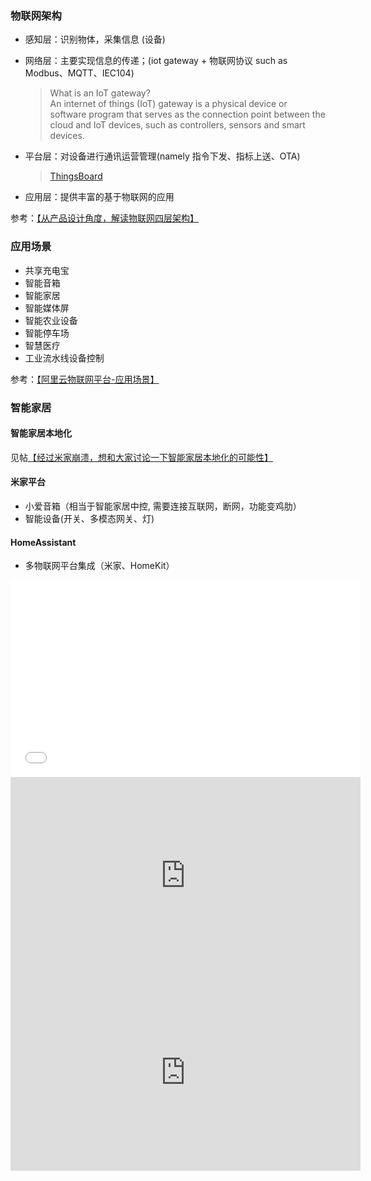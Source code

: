 ### 物联网架构 <!-- {docsify-ignore-all} -->

* 感知层：识别物体，采集信息 (设备)
* 网络层：主要实现信息的传递；(iot gateway + 物联网协议 such as Modbus、MQTT、IEC104)
  > What is an IoT gateway?  
  > An internet of things (IoT) gateway is a physical device or software program that serves as the connection point
  between the cloud and IoT devices, such as controllers, sensors and smart devices.

* 平台层：对设备进行通讯运营管理(namely 指令下发、指标上送、OTA)
  > [ThingsBoard](https://github.com/thingsboard/thingsboard)
* 应用层：提供丰富的基于物联网的应用

参考：[【从产品设计角度，解读物联网四层架构】](https://www.woshipm.com/pd/4336597.html)

### 应用场景

* 共享充电宝
* 智能音箱
* 智能家居
* 智能媒体屏
* 智能农业设备
* 智能停车场
* 智慧医疗
* 工业流水线设备控制

参考：[【阿里云物联网平台-应用场景】](https://help.aliyun.com/zh/iot/product-overview/common-scenarios)

### 智能家居

#### 智能家居本地化

见帖[【经过米家崩溃，想和大家讨论一下智能家居本地化的可能性】](https://v2ex.com/t/860266)

#### 米家平台

* 小爱音箱（相当于智能家居中控, 需要连接互联网，断网，功能变鸡肋）
* 智能设备(开关、多模态网关、灯)

#### HomeAssistant

* 多物联网平台集成（米家、HomeKit）

<iframe width="560" height="315" src="//player.bilibili.com/player.html?isOutside=true&aid=367712632&bvid=BV1h94y1w7oN&cid=1378297337&p=1&&autoplay=0" scrolling="no" border="0" frameborder="no" framespacing="0" allowfullscreen="true"></iframe>

<iframe width="560" height="315" src="https://www.youtube.com/embed/-u8Rawz6SlI?si=ahJIlYq8pwVs5f3V" title="YouTube video player" frameborder="0" allow="accelerometer; autoplay; clipboard-write; encrypted-media; gyroscope; picture-in-picture; web-share" referrerpolicy="strict-origin-when-cross-origin" allowfullscreen></iframe>

<iframe width="560" height="315" src="https://www.youtube.com/embed/GayRDCOkTqI?si=NQgP0h-wbUCr6wtK" title="YouTube video player" frameborder="0" allow="accelerometer; autoplay; clipboard-write; encrypted-media; gyroscope; picture-in-picture; web-share" referrerpolicy="strict-origin-when-cross-origin" allowfullscreen></iframe>